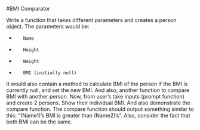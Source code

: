 #BMI Comparator 

 Write a function that takes different parameters and creates a person object. The parameters would be:
-        Name
-        Height
-        Weight
-        BMI (initially null)
It would also contain a method to calculate BMI of the person if the BMI is currently null, and set the new BMI. And also, another function to compare BMI with another person.
Now, from user’s take inputs (prompt function) and create 2 persons. Show their individual BMI. And also demonstrate the compare function. The compare function should output something similar to this: “(Name1)’s BMI is greater than (Name2)’s”. Also, consider the fact that both BMI can be the same.

